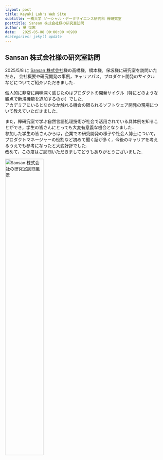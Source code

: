 ```yaml
---
layout: post
title: Keyaki Lab's Web Site
subtitle: 一橋大学 ソーシャル・データサイエンス研究科 欅研究室
posttitle: Sansan 株式会社様の研究室訪問
author: 欅 惇志
date:   2025-05-08 00:00:00 +0900
#categories: jekyll update
---
```

## Sansan 株式会社様の研究室訪問
2025/5/8 に <a href="https://jp.corp-sansan.com/" target="_blank" rel="noopener noreferrer">Sansan 株式会社</a>様の高橋様，橋本様，保坂様に研究室を訪問いただき，
会社概要や研究開発の事例，キャリアパス，プロダクト開発のサイクルなどについてご紹介いただきました．

個人的に非常に興味深く感じたのはプロダクトの開発サイクル（特にどのような観点で新規機能を追加するのか）でした．<br />
アカデミアにいるとなかなか触れる機会の限られるソフトウェア開発の現場について教えていただきました．

また，欅研究室で学ぶ自然言語処理技術が社会で活用されている具体例を知ることができ，学生の皆さんにとっても大変有意義な機会となりました．<br />
参加した学生の皆さんからは，企業での研究開発の様子や社会人博士について，プロダクトマネージャーの役割など初めて聞く話が多く，今後のキャリアを考えるうえでも参考になったと大変好評でした．<br />
改めて，この度はご訪問いただきましてどうもありがとうございました．

<img src="/keyaki-lab/assets/images/2025-05-08-sansan-visit.jpg"
     alt="Sansan 株式会社の研究室訪問風景"
     style="float: left; width: 50%; margin: 0 1em 1em 0;">
